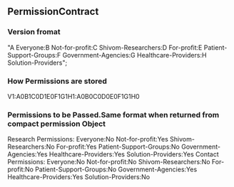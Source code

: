 ## PermissionContract ##

### Version fromat ###
"A Everyone:B Not-for-profit:C Shivom-Researchers:D For-profit:E Patient-Support-Groups:F Government-Agencies:G Healthcare-Providers:H Solution-Providers";

### How Permissions are stored ###
V1:A0B1C0D1E0F1G1H1:A0B0C0D0E0F1G1H0

### Permissions to be Passed.Same format when returned from compact permission Object ###
Research Permissions:
Everyone:No
Not-for-profit:Yes
Shivom-Researchers:No
For-profit:Yes
Patient-Support-Groups:No
Government-Agencies:Yes
Healthcare-Providers:Yes
Solution-Providers:Yes
Contact Permissions:
Everyone:No
Not-for-profit:No
Shivom-Researchers:No
For-profit:No
Patient-Support-Groups:No
Government-Agencies:Yes
Healthcare-Providers:Yes
Solution-Providers:No
